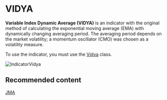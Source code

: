 # VIDYA

**Variable Index Dynamic Average (VIDYA)** is an indicator with the original method of calculating the exponential moving average (EMA) with dynamically changing averaging period. The averaging period depends on the market volatility; a momentum oscillator (CMO) was chosen as a volatility measure. 

To use the indicator, you must use the [Vidya](../api/StockSharp.Algo.Indicators.Vidya.html) class. 

![IndicatorVidya](~/images/IndicatorVidya.png)

## Recommended content

[JMA](IndicatorJurikMovingAverage.md)
